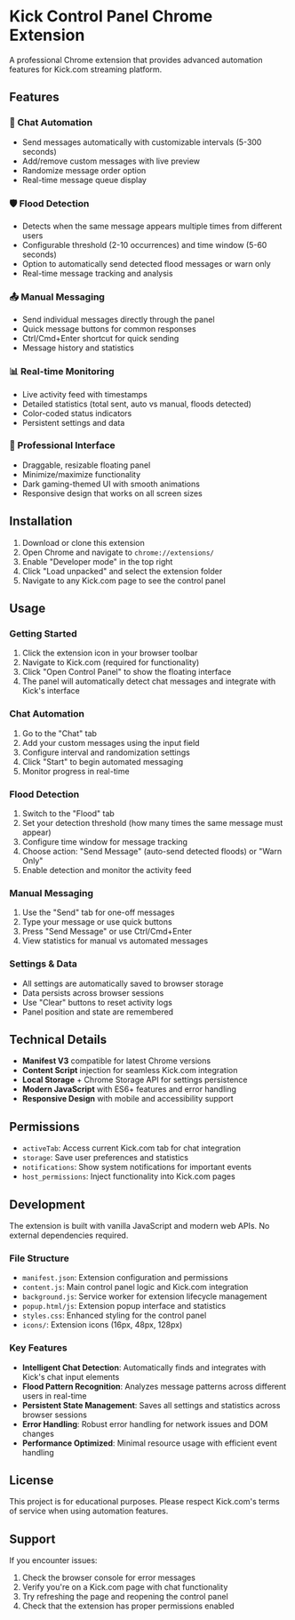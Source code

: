 # Kick Control Panel Chrome Extension

A professional Chrome extension that provides advanced automation features for Kick.com streaming platform.

## Features

### 🤖 Chat Automation
- Send messages automatically with customizable intervals (5-300 seconds)
- Add/remove custom messages with live preview
- Randomize message order option
- Real-time message queue display

### 🛡️ Flood Detection
- Detects when the same message appears multiple times from different users
- Configurable threshold (2-10 occurrences) and time window (5-60 seconds)
- Option to automatically send detected flood messages or warn only
- Real-time message tracking and analysis

### 📤 Manual Messaging
- Send individual messages directly through the panel
- Quick message buttons for common responses
- Ctrl/Cmd+Enter shortcut for quick sending
- Message history and statistics

### 📊 Real-time Monitoring
- Live activity feed with timestamps
- Detailed statistics (total sent, auto vs manual, floods detected)
- Color-coded status indicators
- Persistent settings and data

### 🎨 Professional Interface
- Draggable, resizable floating panel
- Minimize/maximize functionality
- Dark gaming-themed UI with smooth animations
- Responsive design that works on all screen sizes

## Installation

1. Download or clone this extension
2. Open Chrome and navigate to `chrome://extensions/`
3. Enable "Developer mode" in the top right
4. Click "Load unpacked" and select the extension folder
5. Navigate to any Kick.com page to see the control panel

## Usage

### Getting Started
1. Click the extension icon in your browser toolbar
2. Navigate to Kick.com (required for functionality)
3. Click "Open Control Panel" to show the floating interface
4. The panel will automatically detect chat messages and integrate with Kick's interface

### Chat Automation
1. Go to the "Chat" tab
2. Add your custom messages using the input field
3. Configure interval and randomization settings
4. Click "Start" to begin automated messaging
5. Monitor progress in real-time

### Flood Detection
1. Switch to the "Flood" tab  
2. Set your detection threshold (how many times the same message must appear)
3. Configure time window for message tracking
4. Choose action: "Send Message" (auto-send detected floods) or "Warn Only"
5. Enable detection and monitor the activity feed

### Manual Messaging
1. Use the "Send" tab for one-off messages
2. Type your message or use quick buttons
3. Press "Send Message" or use Ctrl/Cmd+Enter
4. View statistics for manual vs automated messages

### Settings & Data
- All settings are automatically saved to browser storage
- Data persists across browser sessions
- Use "Clear" buttons to reset activity logs
- Panel position and state are remembered

## Technical Details

- **Manifest V3** compatible for latest Chrome versions
- **Content Script** injection for seamless Kick.com integration  
- **Local Storage** + Chrome Storage API for settings persistence
- **Modern JavaScript** with ES6+ features and error handling
- **Responsive Design** with mobile and accessibility support

## Permissions

- `activeTab`: Access current Kick.com tab for chat integration
- `storage`: Save user preferences and statistics
- `notifications`: Show system notifications for important events
- `host_permissions`: Inject functionality into Kick.com pages

## Development

The extension is built with vanilla JavaScript and modern web APIs. No external dependencies required.

### File Structure
- `manifest.json`: Extension configuration and permissions
- `content.js`: Main control panel logic and Kick.com integration
- `background.js`: Service worker for extension lifecycle management
- `popup.html/js`: Extension popup interface and statistics
- `styles.css`: Enhanced styling for the control panel
- `icons/`: Extension icons (16px, 48px, 128px)

### Key Features
- **Intelligent Chat Detection**: Automatically finds and integrates with Kick's chat input elements
- **Flood Pattern Recognition**: Analyzes message patterns across different users in real-time
- **Persistent State Management**: Saves all settings and statistics across browser sessions
- **Error Handling**: Robust error handling for network issues and DOM changes
- **Performance Optimized**: Minimal resource usage with efficient event handling

## License

This project is for educational purposes. Please respect Kick.com's terms of service when using automation features.

## Support

If you encounter issues:
1. Check the browser console for error messages
2. Verify you're on a Kick.com page with chat functionality
3. Try refreshing the page and reopening the control panel
4. Check that the extension has proper permissions enabled